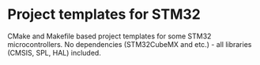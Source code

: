 # Project templates for STM32

CMake and Makefile based project templates for some STM32 microcontrollers.
No dependencies (STM32CubeMX and etc.) - all libraries (CMSIS, SPL, HAL) included.
